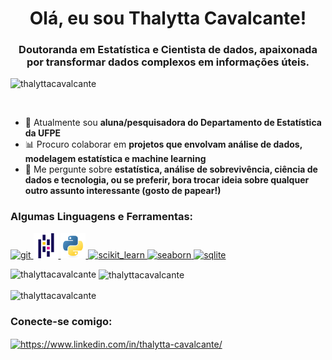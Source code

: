 <h1 align="center">Olá, eu sou Thalytta Cavalcante!</h1>
<h3 align="center">Doutoranda em Estatística e Cientista de dados, apaixonada por transformar dados complexos em informações úteis.</h3>

<p align="left"> <img src="https://komarev.com/ghpvc/?username=thalyttacavalcante&label=Profile%20views&color=0e75b6&style=flat" alt="thalyttacavalcante" /> </p>

<p align="left"> <a href="https://twitter.com/" target="blank"><img src="https://img.shields.io/twitter/follow/?logo=twitter&style=for-the-badge" alt="" /></a> </p>

- 🔭 Atualmente sou **aluna/pesquisadora do Departamento de Estatística da UFPE**
- :bar_chart: Procuro colaborar em **projetos que envolvam análise de dados, modelagem estatística e machine learning**
- 💬 Me pergunte sobre **estatística, análise de sobrevivência, ciência de dados e tecnologia, ou se preferir, bora trocar ideia sobre qualquer outro assunto interessante (gosto de papear!)**

<h3 align="left">Algumas Linguagens e Ferramentas:</h3>
<p align="left"> <a href="https://git-scm.com/" target="_blank" rel="noreferrer"> <img src="https://www.vectorlogo.zone/logos/git-scm/git-scm-icon.svg" alt="git" width="40" height="40"/> </a> <a href="https://pandas.pydata.org/" target="_blank" rel="noreferrer"> <img src="https://raw.githubusercontent.com/devicons/devicon/2ae2a900d2f041da66e950e4d48052658d850630/icons/pandas/pandas-original.svg" alt="pandas" width="40" height="40"/> </a> <a href="https://www.python.org" target="_blank" rel="noreferrer"> <img src="https://raw.githubusercontent.com/devicons/devicon/master/icons/python/python-original.svg" alt="python" width="40" height="40"/> </a> <a href="https://scikit-learn.org/" target="_blank" rel="noreferrer"> <img src="https://upload.wikimedia.org/wikipedia/commons/0/05/Scikit_learn_logo_small.svg" alt="scikit_learn" width="40" height="40"/> </a> <a href="https://seaborn.pydata.org/" target="_blank" rel="noreferrer"> <img src="https://seaborn.pydata.org/_images/logo-mark-lightbg.svg" alt="seaborn" width="40" height="40"/> </a> <a href="https://www.sqlite.org/" target="_blank" rel="noreferrer"> <img src="https://www.vectorlogo.zone/logos/sqlite/sqlite-icon.svg" alt="sqlite" width="40" height="40"/> </a> </p>

<p><img align="left" src="https://github-readme-stats.vercel.app/api/top-langs?username=thalyttacavalcante&show_icons=true&locale=en&layout=compact" alt="thalyttacavalcante" /></p>

<p>&nbsp;<img align="center" src="https://github-readme-stats.vercel.app/api?username=thalyttacavalcante&show_icons=true&locale=en" alt="thalyttacavalcante" /></p>

<p><img align="center" src="https://github-readme-streak-stats.herokuapp.com/?user=thalyttacavalcante&" alt="thalyttacavalcante" /></p>
<h3 align="left">Conecte-se comigo:</h3>
<p align="left">
<a href="https://linkedin.com/in/https://www.linkedin.com/in/thalytta-cavalcante/" target="blank"><img align="center" src="https://raw.githubusercontent.com/rahuldkjain/github-profile-readme-generator/master/src/images/icons/Social/linked-in-alt.svg" alt="https://www.linkedin.com/in/thalytta-cavalcante/" height="30" width="40" /></a>
</p>
